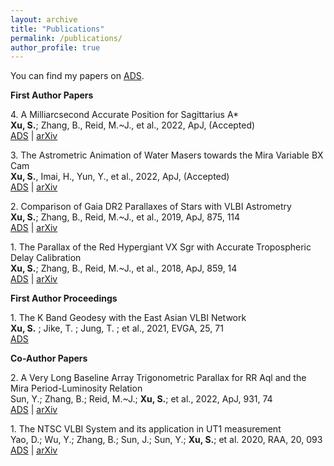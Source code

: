 ```yaml
---
layout: archive
title: "Publications"
permalink: /publications/
author_profile: true
---
```


You can find my papers on [ADS](https://ui.adsabs.harvard.edu/user/libraries/rtQieQ78T6Gt9lTdfYtNQA).

**First Author Papers**

4\. A Milliarcsecond Accurate Position for Sagittarius A* <br />
**Xu, S.**; Zhang, B., Reid, M.~J., et al., 2022, ApJ, (Accepted) <br />
[ADS](https://ui.adsabs.harvard.edu/abs/2022arXiv221003390X/abstract) | [arXiv](https://arxiv.org/abs/2210.03390)

3\. The Astrometric Animation of Water Masers towards the Mira Variable BX Cam <br />
**Xu, S.**, Imai, H., Yun, Y., et al., 2022, ApJ, (Accepted) <br />
[ADS](https://ui.adsabs.harvard.edu/abs/2022arXiv221002812X/abstract) | [arXiv](https://arxiv.org/abs/2210.02812)

2\. Comparison of Gaia DR2 Parallaxes of Stars with VLBI Astrometry <br />
**Xu, S.**; Zhang, B., Reid, M.~J., et al., 2019, ApJ, 875, 114 <br />
[ADS](https://ui.adsabs.harvard.edu/abs/2019ApJ...875..114X/abstract) | [arXiv](https://arxiv.org/abs/1903.04105)

1\. The Parallax of the Red Hypergiant VX Sgr with Accurate Tropospheric Delay Calibration <br />
**Xu, S.**; Zhang, B., Reid, M.~J., et al., 2018, ApJ, 859, 14 <br />
[ADS](https://ui.adsabs.harvard.edu/abs/2018ApJ...859...14X/abstract) | [arXiv](https://arxiv.org/abs/1804.00894)

**First Author Proceedings**

1\. The K Band Geodesy with the East Asian VLBI Network <br />
**Xu, S.** ;  Jike, T. ;  Jung, T. ; et al., 2021, EVGA, 25, 71 <br />
[ADS](https://ui.adsabs.harvard.edu/abs/2021evga.conf...71X/abstract) 

**Co-Author Papers**

2\. A Very Long Baseline Array Trigonometric Parallax for RR Aql and the Mira Period-Luminosity Relation <br />
Sun, Y.;  Zhang, B.; Reid, M.~J.;  **Xu, S.**;  et al., 2022, ApJ, 931, 74 <br />
[ADS](https://ui.adsabs.harvard.edu/abs/2022ApJ...931...74S/abstract) | [arXiv](https://arxiv.org/abs/2205.11922)

1\. The NTSC VLBI System and its application in UT1 measurement  <br />
Yao, D.; Wu, Y.;  Zhang, B.;  Sun, J.;  Sun, Y.;  **Xu, S.**; et al. 2020, RAA, 20, 093 <br />
[ADS](https://ui.adsabs.harvard.edu/abs/2020RAA....20...93Y/abstract) | [arXiv](https://arxiv.org/abs/2002.07404)
